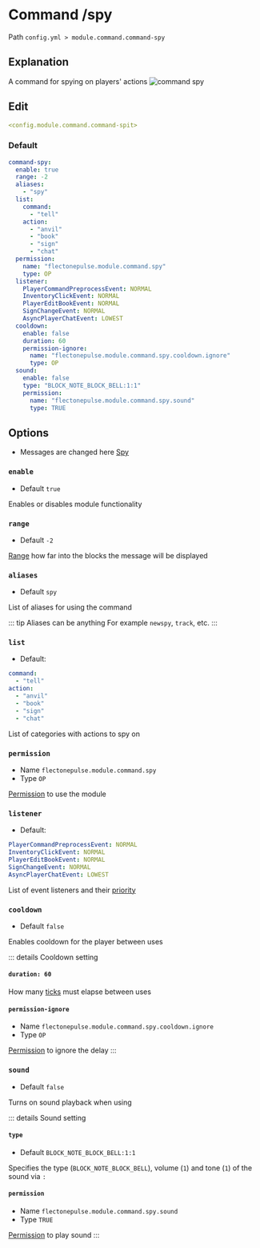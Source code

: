 # Command /spy
Path `config.yml > module.command.command-spy`

## Explanation
A command for spying on players' actions
![command spy](/commandspy.gif)

## Edit
```yaml
<config.module.command.command-spit>
```

### Default
```yaml
command-spy:
  enable: true
  range: -2
  aliases:
    - "spy"
  list:
    command:
      - "tell"
    action:
      - "anvil"
      - "book"
      - "sign"
      - "chat"
  permission:
    name: "flectonepulse.module.command.spy"
    type: OP
  listener:
    PlayerCommandPreprocessEvent: NORMAL
    InventoryClickEvent: NORMAL
    PlayerEditBookEvent: NORMAL
    SignChangeEvent: NORMAL
    AsyncPlayerChatEvent: LOWEST
  cooldown:
    enable: false
    duration: 60
    permission-ignore:
      name: "flectonepulse.module.command.spy.cooldown.ignore"
      type: OP
  sound:
    enable: false
    type: "BLOCK_NOTE_BLOCK_BELL:1:1"
    permission:
      name: "flectonepulse.module.command.spy.sound"
      type: TRUE
```

## Options

- Messages are changed here [Spy](/en/messages/ru_ru/module/command/command-spy/)

### `enable`
- Default `true`

Enables or disables module functionality

### `range`
- Default `-2`

[Range](#range-types) how far into the blocks the message will be displayed

### `aliases`
- Default `spy`

List of aliases for using the command

::: tip Aliases can be anything
For example `newspy`, `track`, etc.
:::

### `list`
- Default:
```yaml
command:
  - "tell"
action:
  - "anvil"
  - "book"
  - "sign"
  - "chat"
```

List of categories with actions to spy on

### `permission`
- Name `flectonepulse.module.command.spy`
- Type `OP`

[Permission](/en/config/module/#explanation) to use the module

### `listener`
- Default:
```yaml
PlayerCommandPreprocessEvent: NORMAL
InventoryClickEvent: NORMAL
PlayerEditBookEvent: NORMAL
SignChangeEvent: NORMAL
AsyncPlayerChatEvent: LOWEST
```

List of event listeners and their [priority](#event-priority)

### `cooldown`
- Default `false`

Enables cooldown for the player between uses

::: details Cooldown setting
#### `duration: 60`

How many [ticks](https://minecraft.wiki/w/Tick) must elapse between uses

#### `permission-ignore`
- Name `flectonepulse.module.command.spy.cooldown.ignore`
- Type `OP`

[Permission](/en/config/module/#explanation) to ignore the delay
:::

### `sound`
- Default `false`

Turns on sound playback when using

::: details Sound setting
#### `type`
- Default `BLOCK_NOTE_BLOCK_BELL:1:1`

Specifies the type (`BLOCK_NOTE_BLOCK_BELL`), volume (`1`) and tone (`1`) of the sound via `:`

#### `permission`
- Name `flectonepulse.module.command.spy.sound`
- Type `TRUE`

[Permission](/en/config/module/#explanation) to play sound
:::

<!--@include: @/en/parts/range.md-->
<!--@include: @/en/parts/listener.md-->